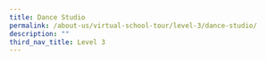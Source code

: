 ```yaml
---
title: Dance Studio
permalink: /about-us/virtual-school-tour/level-3/dance-studio/
description: ""
third_nav_title: Level 3
---
```

